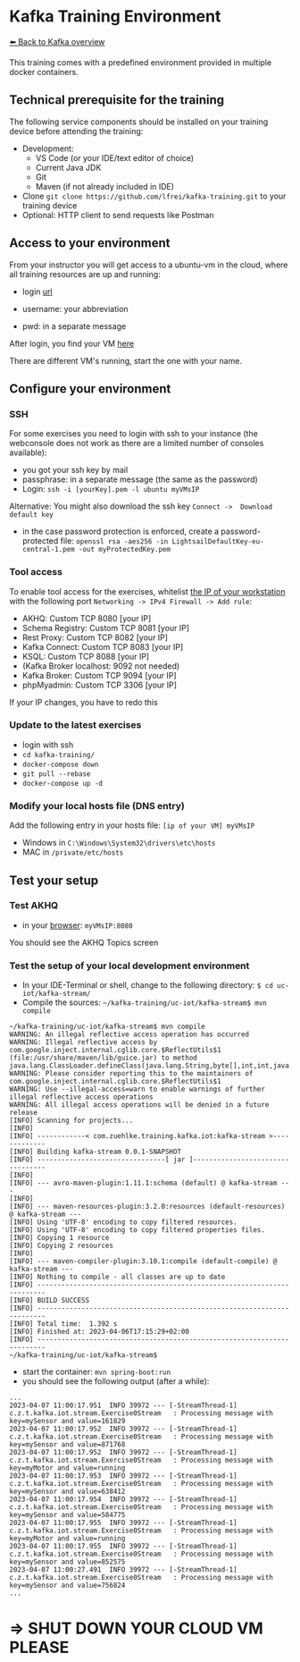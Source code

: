 # Kafka Training Environment
[⬅️ Back to Kafka overview](README.md)


This training comes with a predefined environment provided in multiple docker containers. 

## Technical prerequisite for the training

The following service components should be installed on your training device before attending the training:

* Development: 
  * VS Code (or your IDE/text editor of choice) 
  * Current Java JDK
  * Git
  * Maven (if not already included in IDE)
* Clone `git clone https://github.com/lfrei/kafka-training.git` to your training device
* Optional: HTTP client to send requests like Postman


## Access to your environment

From your instructor you will get access to a ubuntu-vm in the cloud, where all training resources are up and running:

* login [url](https://mottbott.signin.aws.amazon.com/console)

* username: your abbreviation
* pwd: in a separate message

After login, you find your VM [here](https://lightsail.aws.amazon.com/ls/webapp/home/instances)

There are different VM's running, start the one with your name.


## Configure your environment

### SSH

For some exercises you need to login with ssh to your instance (the webconsole does not work as there are a limited number of consoles available):
* you got your ssh key by mail
* passphrase: in a separate message (the same as the password)
* Login: `ssh -i [yourKey].pem -l ubuntu myVMsIP`


Alternative: You might also download the ssh key `Connect ->  Download default key`
  * in the case password protection is enforced, create a password-protected file: `openssl rsa -aes256 -in LightsailDefaultKey-eu-central-1.pem -out myProtectedKey.pem`


### Tool access

To enable tool access for the exercises, whitelist [the IP of your workstation](https://whatismyipaddress.com/) with the following port `Networking -> IPv4 Firewall -> Add rule`:
* AKHQ:            Custom TCP 8080 [your IP]
* Schema Registry: Custom TCP 8081 [your IP]
* Rest Proxy:      Custom TCP 8082 [your IP]
* Kafka Connect:   Custom TCP 8083 [your IP]
* KSQL:            Custom TCP 8088 [your IP]
* (Kafka Broker localhost: 9092 not needed) 
* Kafka Broker:    Custom TCP 9094 [your IP]
* phpMyadmin:      Custom TCP 3306 [your IP]

If your IP changes, you have to redo this

### Update to the latest exercises
* login with ssh
* `cd kafka-training/`
* `docker-compose down`
* `git pull --rebase`
* `docker-compose up -d`


### Modify your local hosts file (DNS entry)

Add the following entry in your hosts file:  `[ip of your VM] myVMsIP`
* Windows in `C:\Windows\System32\drivers\etc\hosts`
* MAC in `/private/etc/hosts`



## Test your setup

### Test AKHQ
 * in your [browser](http://myVMsIP:8080): `myVMsIP:8080`

You should see the AKHQ Topics screen


### Test the setup of your local development environment

* In your IDE-Terminal or shell, change to the following directory: `$ cd uc-iot/kafka-stream/`
* Compile the sources: `~/kafka-training/uc-iot/kafka-stream$ mvn compile`

```
~/kafka-training/uc-iot/kafka-stream$ mvn compile
WARNING: An illegal reflective access operation has occurred
WARNING: Illegal reflective access by com.google.inject.internal.cglib.core.$ReflectUtils$1 (file:/usr/share/maven/lib/guice.jar) to method java.lang.ClassLoader.defineClass(java.lang.String,byte[],int,int,java.security.ProtectionDomain)
WARNING: Please consider reporting this to the maintainers of com.google.inject.internal.cglib.core.$ReflectUtils$1
WARNING: Use --illegal-access=warn to enable warnings of further illegal reflective access operations
WARNING: All illegal access operations will be denied in a future release
[INFO] Scanning for projects...
[INFO] 
[INFO] ------------< com.zuehlke.training.kafka.iot:kafka-stream >-------------
[INFO] Building kafka-stream 0.0.1-SNAPSHOT
[INFO] --------------------------------[ jar ]---------------------------------
[INFO] 
[INFO] --- avro-maven-plugin:1.11.1:schema (default) @ kafka-stream ---
[INFO] 
[INFO] --- maven-resources-plugin:3.2.0:resources (default-resources) @ kafka-stream ---
[INFO] Using 'UTF-8' encoding to copy filtered resources.
[INFO] Using 'UTF-8' encoding to copy filtered properties files.
[INFO] Copying 1 resource
[INFO] Copying 2 resources
[INFO] 
[INFO] --- maven-compiler-plugin:3.10.1:compile (default-compile) @ kafka-stream ---
[INFO] Nothing to compile - all classes are up to date
[INFO] ------------------------------------------------------------------------
[INFO] BUILD SUCCESS
[INFO] ------------------------------------------------------------------------
[INFO] Total time:  1.392 s
[INFO] Finished at: 2023-04-06T17:15:29+02:00
[INFO] ------------------------------------------------------------------------
~/kafka-training/uc-iot/kafka-stream$ 
```



* start the container: `mvn spring-boot:run`
* you should see the following output (after a while):

```
...
2023-04-07 11:00:17.951  INFO 39972 --- [-StreamThread-1] c.z.t.kafka.iot.stream.Exercise0Stream   : Processing message with key=mySensor and value=161829
2023-04-07 11:00:17.952  INFO 39972 --- [-StreamThread-1] c.z.t.kafka.iot.stream.Exercise0Stream   : Processing message with key=mySensor and value=871768
2023-04-07 11:00:17.952  INFO 39972 --- [-StreamThread-1] c.z.t.kafka.iot.stream.Exercise0Stream   : Processing message with key=myMotor and value=running
2023-04-07 11:00:17.953  INFO 39972 --- [-StreamThread-1] c.z.t.kafka.iot.stream.Exercise0Stream   : Processing message with key=mySensor and value=638412
2023-04-07 11:00:17.954  INFO 39972 --- [-StreamThread-1] c.z.t.kafka.iot.stream.Exercise0Stream   : Processing message with key=mySensor and value=584775
2023-04-07 11:00:17.955  INFO 39972 --- [-StreamThread-1] c.z.t.kafka.iot.stream.Exercise0Stream   : Processing message with key=myMotor and value=running
2023-04-07 11:00:17.955  INFO 39972 --- [-StreamThread-1] c.z.t.kafka.iot.stream.Exercise0Stream   : Processing message with key=mySensor and value=852575
2023-04-07 11:00:27.491  INFO 39972 --- [-StreamThread-1] c.z.t.kafka.iot.stream.Exercise0Stream   : Processing message with key=mySensor and value=756824
...
```

# => SHUT DOWN YOUR CLOUD VM PLEASE
